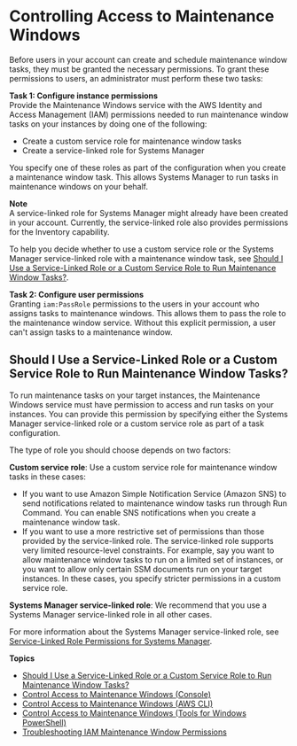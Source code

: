 # Controlling Access to Maintenance Windows<a name="sysman-maintenance-permissions"></a>

Before users in your account can create and schedule maintenance window tasks, they must be granted the necessary permissions\. To grant these permissions to users, an administrator must perform these two tasks:

**Task 1: Configure instance permissions**  
Provide the Maintenance Windows service with the AWS Identity and Access Management \(IAM\) permissions needed to run maintenance window tasks on your instances by doing one of the following: 
+ Create a custom service role for maintenance window tasks
+ Create a service\-linked role for Systems Manager

You specify one of these roles as part of the configuration when you create a maintenance window task\. This allows Systems Manager to run tasks in maintenance windows on your behalf\.

**Note**  
A service\-linked role for Systems Manager might already have been created in your account\. Currently, the service\-linked role also provides permissions for the Inventory capability\.

To help you decide whether to use a custom service role or the Systems Manager service\-linked role with a maintenance window task, see [Should I Use a Service\-Linked Role or a Custom Service Role to Run Maintenance Window Tasks?](#maintenance-window-tasks-service-role)\.

**Task 2: Configure user permissions**  
Granting `iam:PassRole` permissions to the users in your account who assigns tasks to maintenance windows\. This allows them to pass the role to the maintenance window service\. Without this explicit permission, a user can't assign tasks to a maintenance window\. 

## Should I Use a Service\-Linked Role or a Custom Service Role to Run Maintenance Window Tasks?<a name="maintenance-window-tasks-service-role"></a>

To run maintenance tasks on your target instances, the Maintenance Windows service must have permission to access and run tasks on your instances\. You can provide this permission by specifying either the Systems Manager service\-linked role or a custom service role as part of a task configuration\.

The type of role you should choose depends on two factors:

**Custom service role**: Use a custom service role for maintenance window tasks in these cases:
+ If you want to use Amazon Simple Notification Service \(Amazon SNS\) to send notifications related to maintenance window tasks run through Run Command\. You can enable SNS notifications when you create a maintenance window task\.
+ If you want to use a more restrictive set of permissions than those provided by the service\-linked role\. The service\-linked role supports very limited resource\-level constraints\. For example, say you want to allow maintenance window tasks to run on a limited set of instances, or you want to allow only certain SSM documents run on your target instances\. In these cases, you specify stricter permissions in a custom service role\.

**Systems Manager service\-linked role**: We recommend that you use a Systems Manager service\-linked role in all other cases\.

For more information about the Systems Manager service\-linked role, see [Service\-Linked Role Permissions for Systems Manager](using-service-linked-roles.md#slr-permissions)\.

**Topics**
+ [Should I Use a Service\-Linked Role or a Custom Service Role to Run Maintenance Window Tasks?](#maintenance-window-tasks-service-role)
+ [Control Access to Maintenance Windows \(Console\)](sysman-maintenance-perm-console.md)
+ [Control Access to Maintenance Windows \(AWS CLI\)](sysman-maintenance-perm-cli.md)
+ [Control Access to Maintenance Windows \(Tools for Windows PowerShell\)](sysman-maintenance-perm-ps.md)
+ [Troubleshooting IAM Maintenance Window Permissions](maintenance-window-role-troubleshooting.md)